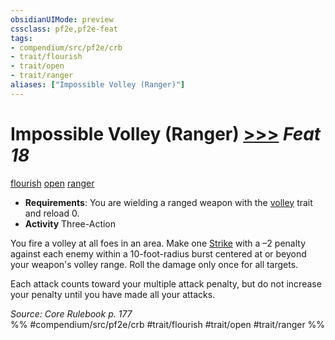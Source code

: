 ```yaml
---
obsidianUIMode: preview
cssclass: pf2e,pf2e-feat
tags:
- compendium/src/pf2e/crb
- trait/flourish
- trait/open
- trait/ranger
aliases: ["Impossible Volley (Ranger)"]
---
```

# Impossible Volley (Ranger)  [>>>](rules/core-rulebook/chapter-9-playing-the-game.md#Actions "Three-Action") *Feat 18*  
[flourish](rules/traits/flourish.md "Flourish Combat Trait")  [open](rules/traits/open.md "Open Combat Trait")  [ranger](rules/traits/ranger.md "Ranger Class Trait")  

- **Requirements**: You are wielding a ranged weapon with the [volley](rules/traits/volley.md "Volley Weapon Trait") trait and reload 0.
- **Activity** Three-Action

You fire a volley at all foes in an area. Make one [Strike](rules/actions/strike.md) with a –2 penalty against each enemy within a 10-foot-radius burst centered at or beyond your weapon's volley range. Roll the damage only once for all targets.

Each attack counts toward your multiple attack penalty, but do not increase your penalty until you have made all your attacks.

*Source: Core Rulebook p. 177*  
%% #compendium/src/pf2e/crb #trait/flourish #trait/open #trait/ranger %%